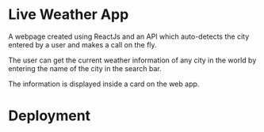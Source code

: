 # Live Weather App
A webpage created using ReactJs and an API which auto-detects the city entered by a user and makes a call on the fly.

The user can get the current weather information of any city in the world by entering the name of the city in the search bar.

The information is displayed inside a card on the web app.

# Deployment

